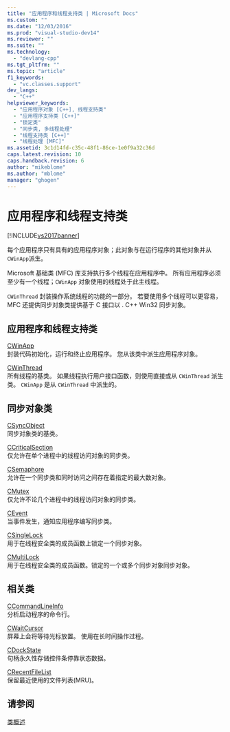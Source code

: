 ```yaml
---
title: "应用程序和线程支持类 | Microsoft Docs"
ms.custom: ""
ms.date: "12/03/2016"
ms.prod: "visual-studio-dev14"
ms.reviewer: ""
ms.suite: ""
ms.technology: 
  - "devlang-cpp"
ms.tgt_pltfrm: ""
ms.topic: "article"
f1_keywords: 
  - "vc.classes.support"
dev_langs: 
  - "C++"
helpviewer_keywords: 
  - "应用程序对象 [C++], 线程支持类"
  - "应用程序支持类 [C++]"
  - "锁定类"
  - "同步类, 多线程处理"
  - "线程支持类 [C++]"
  - "线程处理 [MFC]"
ms.assetid: 3c1d14fd-c35c-48f1-86ce-1e0f9a32c36d
caps.latest.revision: 10
caps.handback.revision: 6
author: "mikeblome"
ms.author: "mblome"
manager: "ghogen"
---
```

# 应用程序和线程支持类
[!INCLUDE[vs2017banner](../assembler/inline/includes/vs2017banner.md)]

每个应用程序只有具有的应用程序对象；此对象与在运行程序的其他对象并从 `CWinApp`派生。  
  
 Microsoft 基础类 \(MFC\) 库支持执行多个线程在应用程序中。  所有应用程序必须至少有一个线程；`CWinApp` 对象使用的线程处于此主线程。  
  
 `CWinThread` 封装操作系统线程的功能的一部分。  若要使用多个线程可以更容易，MFC 还提供同步对象类提供基于 C 接口以 . C\+\+ Win32 同步对象。  
  
## 应用程序和线程支持类  
 [CWinApp](../mfc/reference/cwinapp-class.md)  
 封装代码初始化，运行和终止应用程序。  您从该类中派生应用程序对象。  
  
 [CWinThread](../mfc/reference/cwinthread-class.md)  
 所有线程的基类。  如果线程执行用户接口函数，则使用直接或从 `CWinThread` 派生类。  `CWinApp` 是从 `CWinThread` 中派生的。  
  
## 同步对象类  
 [CSyncObject](../mfc/reference/csyncobject-class.md)  
 同步对象类的基类。  
  
 [CCriticalSection](../mfc/reference/ccriticalsection-class.md)  
 仅允许在单个进程中的线程访问对象的同步类。  
  
 [CSemaphore](../mfc/reference/csemaphore-class.md)  
 允许在一个同步类和同时访问之间存在着指定的最大数对象。  
  
 [CMutex](../mfc/reference/cmutex-class.md)  
 仅允许不论几个进程中的线程访问对象的同步类。  
  
 [CEvent](../mfc/reference/cevent-class.md)  
 当事件发生，通知应用程序编写同步类。  
  
 [CSingleLock](../mfc/reference/csinglelock-class.md)  
 用于在线程安全类的成员函数上锁定一个同步对象。  
  
 [CMultiLock](../mfc/reference/cmultilock-class.md)  
 用于在线程安全类的成员函数。锁定的一个或多个同步对象同步对象。  
  
## 相关类  
 [CCommandLineInfo](../mfc/reference/ccommandlineinfo-class.md)  
 分析启动程序的命令行。  
  
 [CWaitCursor](../mfc/reference/cwaitcursor-class.md)  
 屏幕上会将等待光标放置。  使用在长时间操作过程。  
  
 [CDockState](../mfc/reference/cdockstate-class.md)  
 句柄永久性存储控件条停靠状态数据。  
  
 [CRecentFileList](../mfc/reference/crecentfilelist-class.md)  
 保留最近使用的文件列表\(MRU\)。  
  
## 请参阅  
 [类概述](../mfc/class-library-overview.md)